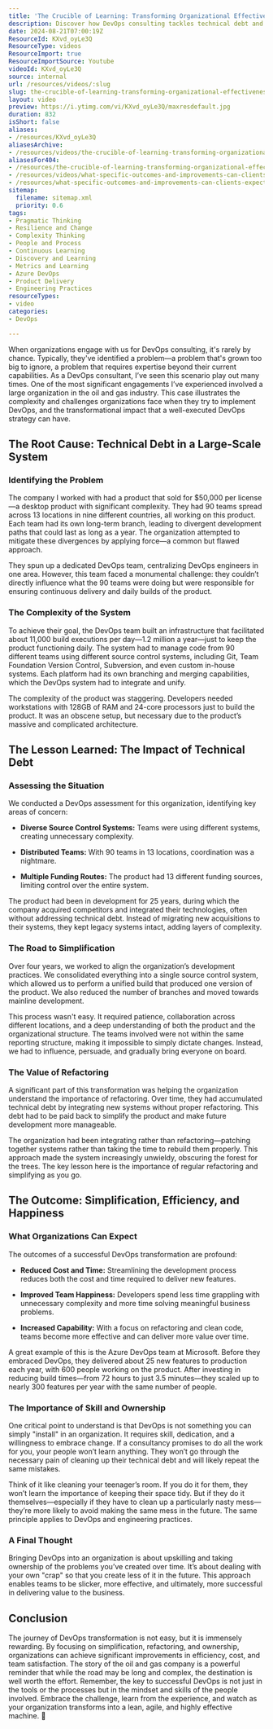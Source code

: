 ```yaml
---
title: 'The Crucible of Learning: Transforming Organizational Effectiveness Through DevOps'
description: Discover how DevOps consulting tackles technical debt and complex architectures, leading to improved efficiency and streamlined integration for clients.
date: 2024-08-21T07:00:19Z
ResourceId: KXvd_oyLe3Q
ResourceType: videos
ResourceImport: true
ResourceImportSource: Youtube
videoId: KXvd_oyLe3Q
source: internal
url: /resources/videos/:slug
slug: the-crucible-of-learning-transforming-organizational-effectiveness-through-devops
layout: video
preview: https://i.ytimg.com/vi/KXvd_oyLe3Q/maxresdefault.jpg
duration: 832
isShort: false
aliases:
- /resources/KXvd_oyLe3Q
aliasesArchive:
- /resources/videos/the-crucible-of-learning-transforming-organizational-effectiveness-through-devops
aliasesFor404:
- /resources/the-crucible-of-learning-transforming-organizational-effectiveness-through-devops
- /resources/videos/what-specific-outcomes-and-improvements-can-clients-expect-when-they-engage-with-your-devops-service
- /resources/what-specific-outcomes-and-improvements-can-clients-expect-when-they-engage-with-your-devops-service
sitemap:
  filename: sitemap.xml
  priority: 0.6
tags:
- Pragmatic Thinking
- Resilience and Change
- Complexity Thinking
- People and Process
- Continuous Learning
- Discovery and Learning
- Metrics and Learning
- Azure DevOps
- Product Delivery
- Engineering Practices
resourceTypes:
- video
categories:
- DevOps

---
```

When organizations engage with us for DevOps consulting, it's rarely by chance. Typically, they've identified a problem—a problem that's grown too big to ignore, a problem that requires expertise beyond their current capabilities. As a DevOps consultant, I’ve seen this scenario play out many times. One of the most significant engagements I’ve experienced involved a large organization in the oil and gas industry. This case illustrates the complexity and challenges organizations face when they try to implement DevOps, and the transformational impact that a well-executed DevOps strategy can have.

## **The Root Cause: Technical Debt in a Large-Scale System**

### **Identifying the Problem**

The company I worked with had a product that sold for $50,000 per license—a desktop product with significant complexity. They had 90 teams spread across 13 locations in nine different countries, all working on this product. Each team had its own long-term branch, leading to divergent development paths that could last as long as a year. The organization attempted to mitigate these divergences by applying force—a common but flawed approach.

They spun up a dedicated DevOps team, centralizing DevOps engineers in one area. However, this team faced a monumental challenge: they couldn’t directly influence what the 90 teams were doing but were responsible for ensuring continuous delivery and daily builds of the product.

### **The Complexity of the System**

To achieve their goal, the DevOps team built an infrastructure that facilitated about 11,000 build executions per day—1.2 million a year—just to keep the product functioning daily. The system had to manage code from 90 different teams using different source control systems, including Git, Team Foundation Version Control, Subversion, and even custom in-house systems. Each platform had its own branching and merging capabilities, which the DevOps system had to integrate and unify.

The complexity of the product was staggering. Developers needed workstations with 128GB of RAM and 24-core processors just to build the product. It was an obscene setup, but necessary due to the product’s massive and complicated architecture.

## **The Lesson Learned: The Impact of Technical Debt**

### **Assessing the Situation**

We conducted a DevOps assessment for this organization, identifying key areas of concern:

- **Diverse Source Control Systems:** Teams were using different systems, creating unnecessary complexity.

- **Distributed Teams:** With 90 teams in 13 locations, coordination was a nightmare.

- **Multiple Funding Routes:** The product had 13 different funding sources, limiting control over the entire system.

The product had been in development for 25 years, during which the company acquired competitors and integrated their technologies, often without addressing technical debt. Instead of migrating new acquisitions to their systems, they kept legacy systems intact, adding layers of complexity.

### **The Road to Simplification**

Over four years, we worked to align the organization’s development practices. We consolidated everything into a single source control system, which allowed us to perform a unified build that produced one version of the product. We also reduced the number of branches and moved towards mainline development.

This process wasn't easy. It required patience, collaboration across different locations, and a deep understanding of both the product and the organizational structure. The teams involved were not within the same reporting structure, making it impossible to simply dictate changes. Instead, we had to influence, persuade, and gradually bring everyone on board.

### **The Value of Refactoring**

A significant part of this transformation was helping the organization understand the importance of refactoring. Over time, they had accumulated technical debt by integrating new systems without proper refactoring. This debt had to be paid back to simplify the product and make future development more manageable.

The organization had been integrating rather than refactoring—patching together systems rather than taking the time to rebuild them properly. This approach made the system increasingly unwieldy, obscuring the forest for the trees. The key lesson here is the importance of regular refactoring and simplifying as you go.

## **The Outcome: Simplification, Efficiency, and Happiness**

### **What Organizations Can Expect**

The outcomes of a successful DevOps transformation are profound:

- **Reduced Cost and Time:** Streamlining the development process reduces both the cost and time required to deliver new features.

- **Improved Team Happiness:** Developers spend less time grappling with unnecessary complexity and more time solving meaningful business problems.

- **Increased Capability:** With a focus on refactoring and clean code, teams become more effective and can deliver more value over time.

A great example of this is the Azure DevOps team at Microsoft. Before they embraced DevOps, they delivered about 25 new features to production each year, with 600 people working on the product. After investing in reducing build times—from 72 hours to just 3.5 minutes—they scaled up to nearly 300 features per year with the same number of people.

### **The Importance of Skill and Ownership**

One critical point to understand is that DevOps is not something you can simply "install" in an organization. It requires skill, dedication, and a willingness to embrace change. If a consultancy promises to do all the work for you, your people won’t learn anything. They won’t go through the necessary pain of cleaning up their technical debt and will likely repeat the same mistakes.

Think of it like cleaning your teenager’s room. If you do it for them, they won’t learn the importance of keeping their space tidy. But if they do it themselves—especially if they have to clean up a particularly nasty mess—they’re more likely to avoid making the same mess in the future. The same principle applies to DevOps and engineering practices.

### **A Final Thought**

Bringing DevOps into an organization is about upskilling and taking ownership of the problems you’ve created over time. It’s about dealing with your own "crap" so that you create less of it in the future. This approach enables teams to be slicker, more effective, and ultimately, more successful in delivering value to the business.

## **Conclusion**

The journey of DevOps transformation is not easy, but it is immensely rewarding. By focusing on simplification, refactoring, and ownership, organizations can achieve significant improvements in efficiency, cost, and team satisfaction. The story of the oil and gas company is a powerful reminder that while the road may be long and complex, the destination is well worth the effort. Remember, the key to successful DevOps is not just in the tools or the processes but in the mindset and skills of the people involved. Embrace the challenge, learn from the experience, and watch as your organization transforms into a lean, agile, and highly effective machine. 🚀
